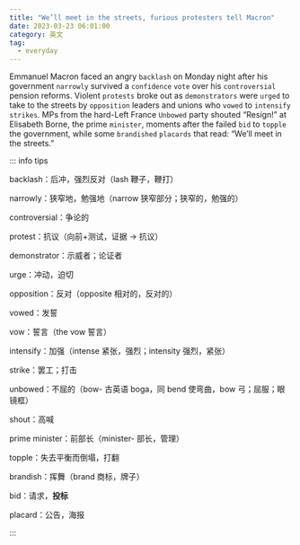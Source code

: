 ```yaml
---
title: "We’ll meet in the streets, furious protesters tell Macron"
date: 2023-03-23 06:01:00
category: 英文
tag:
  - everyday
---
```


Emmanuel Macron faced an angry `backlash` on Monday night after his government `narrowly` survived a `confidence` `vote` over his `controversial` pension reforms. Violent `protests` broke out as `demonstrators` were `urged` to take to the streets by `opposition` leaders and unions who `vowed` to `intensify` `strikes`. MPs from the hard-Left France `Unbowed` party shouted “Resign!” at Elisabeth Borne, the prime `minister`, moments after the failed `bid` to `topple` the government, while some `brandished` `placards` that read: “We’ll meet in the streets.”

::: info tips

backlash：后冲，强烈反对（lash 鞭子，鞭打）

narrowly：狭窄地，勉强地（narrow 狭窄部分；狭窄的，勉强的）

controversial：争论的

protest：抗议（向前+测试，证据 -> 抗议）

demonstrator：示威者；论证者

urge：冲动，迫切

opposition：反对（opposite 相对的，反对的）

vowed：发誓

vow：誓言（the vow 誓言）

intensify：加强（intense 紧张，强烈；intensity 强烈，紧张）

strike：罢工；打击

unbowed：不屈的（bow- 古英语 boga，同 bend 使弯曲，bow 弓；屈服；眼镜框）

shout：高喊

prime minister：前部长（minister- 部长，管理）

topple：失去平衡而倒塌，打翻

brandish：挥舞（brand 商标，牌子）

bid：请求，**投标**

placard：公告，海报

:::

